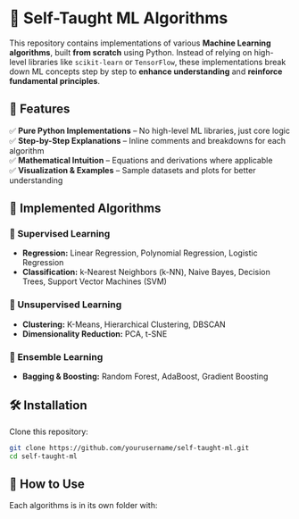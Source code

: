 # 📌 Self-Taught ML Algorithms  

This repository contains implementations of various **Machine Learning algorithms**, built **from scratch** using Python. Instead of relying on high-level libraries like `scikit-learn` or `TensorFlow`, these implementations break down ML concepts step by step to **enhance understanding** and **reinforce fundamental principles**.  

## 🚀 Features  
✅ **Pure Python Implementations** – No high-level ML libraries, just core logic  
✅ **Step-by-Step Explanations** – Inline comments and breakdowns for each algorithm  
✅ **Mathematical Intuition** – Equations and derivations where applicable  
✅ **Visualization & Examples** – Sample datasets and plots for better understanding  

## 📌 Implemented Algorithms  

### 🔹 Supervised Learning  
- **Regression:** Linear Regression, Polynomial Regression, Logistic Regression  
- **Classification:** k-Nearest Neighbors (k-NN), Naive Bayes, Decision Trees, Support Vector Machines (SVM)  

### 🔹 Unsupervised Learning  
- **Clustering:** K-Means, Hierarchical Clustering, DBSCAN  
- **Dimensionality Reduction:** PCA, t-SNE  

### 🔹 Ensemble Learning  
- **Bagging & Boosting:** Random Forest, AdaBoost, Gradient Boosting  

## 🛠 Installation  
Clone this repository:  
```bash
git clone https://github.com/yourusername/self-taught-ml.git
cd self-taught-ml
```

## 📌 How to Use
Each algorithms is in its own folder with:
